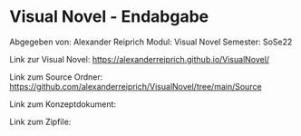 # Visual Novel - Endabgabe

Abgegeben von: Alexander Reiprich
Modul: Visual Novel
Semester: SoSe22


Link zur Visual Novel: https://alexanderreiprich.github.io/VisualNovel/

Link zum Source Ordner: https://github.com/alexanderreiprich/VisualNovel/tree/main/Source

Link zum Konzeptdokument: 

Link zum Zipfile: 